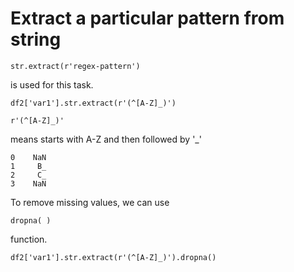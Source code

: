 # Extract a particular pattern from string

```
str.extract(r'regex-pattern')
```

is used for this task.

```
df2['var1'].str.extract(r'(^[A-Z]_)')

```

```
r'(^[A-Z]_)'
```

means starts with A-Z and then followed by '_'

```
0    NaN
1     B_
2     C_
3    NaN

```

To remove missing values, we can use

```
dropna( )
```

function.

```
df2['var1'].str.extract(r'(^[A-Z]_)').dropna()

```